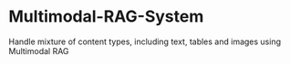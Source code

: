 # Multimodal-RAG-System
Handle mixture of content types, including text, tables and images using Multimodal RAG

